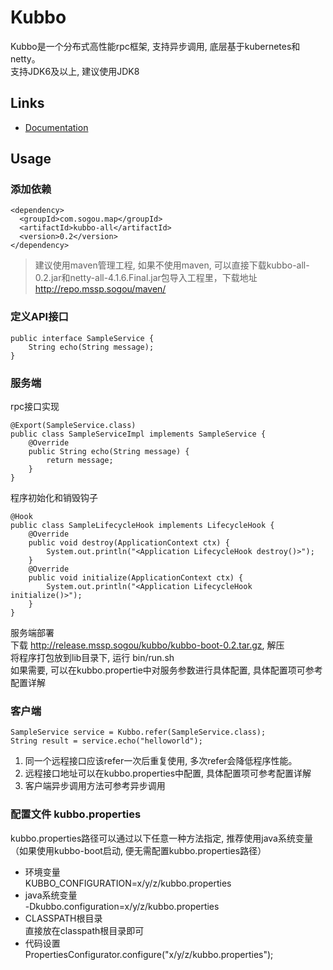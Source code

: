 # Kubbo
Kubbo是一个分布式高性能rpc框架, 支持异步调用, 底层基于kubernetes和netty。  
支持JDK6及以上, 建议使用JDK8


## Links
* [Documentation](http://go2map.sogou-inc.com:8890/display/go2map/Quickstart)

## Usage
### 添加依赖
```
<dependency>
  <groupId>com.sogou.map</groupId>
  <artifactId>kubbo-all</artifactId>
  <version>0.2</version>
</dependency>
```
> 建议使用maven管理工程, 如果不使用maven, 可以直接下载kubbo-all-0.2.jar和netty-all-4.1.6.Final.jar包导入工程里，下载地址 http://repo.mssp.sogou/maven/

### 定义API接口  
```
public interface SampleService {
    String echo(String message);
}
```


### 服务端  
rpc接口实现  
```
@Export(SampleService.class)
public class SampleServiceImpl implements SampleService {
    @Override
    public String echo(String message) {
        return message;
    }
}
```

程序初始化和销毁钩子  
```
@Hook
public class SampleLifecycleHook implements LifecycleHook {
    @Override
    public void destroy(ApplicationContext ctx) {
        System.out.println("<Application LifecycleHook destroy()>");     
    }
    @Override
    public void initialize(ApplicationContext ctx) {
        System.out.println("<Application LifecycleHook initialize()>");
    }
}
```

服务端部署  
下载 http://release.mssp.sogou/kubbo/kubbo-boot-0.2.tar.gz, 解压  
将程序打包放到lib目录下, 运行 bin/run.sh  
如果需要, 可以在kubbo.propertie中对服务参数进行具体配置, 具体配置项可参考配置详解  


### 客户端
```
SampleService service = Kubbo.refer(SampleService.class);
String result = service.echo("helloworld");
```
1. 同一个远程接口应该refer一次后重复使用, 多次refer会降低程序性能。
2. 远程接口地址可以在kubbo.properties中配置, 具体配置项可参考配置详解
3. 客户端异步调用方法可参考异步调用


### 配置文件 kubbo.properties
kubbo.properties路径可以通过以下任意一种方法指定, 推荐使用java系统变量（如果使用kubbo-boot启动, 便无需配置kubbo.properties路径）  
* 环境变量  
  KUBBO_CONFIGURATION=x/y/z/kubbo.properties
* java系统变量  
  -Dkubbo.configuration=x/y/z/kubbo.properties
* CLASSPATH根目录  
  直接放在classpath根目录即可
* 代码设置  
  PropertiesConfigurator.configure("x/y/z/kubbo.properties");